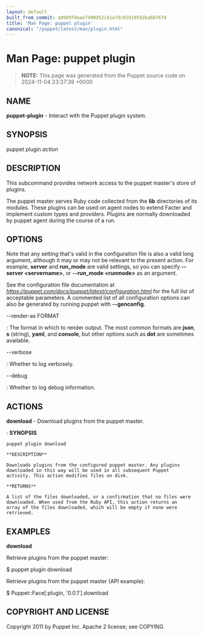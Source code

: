 ```yaml
---
layout: default
built_from_commit: a0909f4eae7490d52cb1e7dc81010592ba607679
title: 'Man Page: puppet plugin'
canonical: "/puppet/latest/man/plugin.html"
---
```


# Man Page: puppet plugin

> **NOTE:** This page was generated from the Puppet source code on 2024-11-04 23:37:39 +0000

## NAME
**puppet-plugin** - Interact with the Puppet plugin system.

## SYNOPSIS
puppet plugin *action*

## DESCRIPTION
This subcommand provides network access to the puppet master\'s store of
plugins.

The puppet master serves Ruby code collected from the **lib**
directories of its modules. These plugins can be used on agent nodes to
extend Facter and implement custom types and providers. Plugins are
normally downloaded by puppet agent during the course of a run.

## OPTIONS
Note that any setting that\'s valid in the configuration file is also a
valid long argument, although it may or may not be relevant to the
present action. For example, **server** and **run_mode** are valid
settings, so you can specify **\--server \<servername\>**, or
**\--run_mode \<runmode\>** as an argument.

See the configuration file documentation at
*https://puppet.com/docs/puppet/latest/configuration.html* for the full
list of acceptable parameters. A commented list of all configuration
options can also be generated by running puppet with **\--genconfig**.

\--render-as FORMAT

:   The format in which to render output. The most common formats are
    **json**, **s** (string), **yaml**, and **console**, but other
    options such as **dot** are sometimes available.

\--verbose

:   Whether to log verbosely.

\--debug

:   Whether to log debug information.

## ACTIONS
**download** - Download plugins from the puppet master.

:   **SYNOPSIS**

    puppet plugin download

    **DESCRIPTION**

    Downloads plugins from the configured puppet master. Any plugins
    downloaded in this way will be used in all subsequent Puppet
    activity. This action modifies files on disk.

    **RETURNS**

    A list of the files downloaded, or a confirmation that no files were
    downloaded. When used from the Ruby API, this action returns an
    array of the files downloaded, which will be empty if none were
    retrieved.

## EXAMPLES
**download**

Retrieve plugins from the puppet master:

\$ puppet plugin download

Retrieve plugins from the puppet master (API example):

\$ Puppet::Face\[:plugin, \'0.0.1\'\].download

## COPYRIGHT AND LICENSE
Copyright 2011 by Puppet Inc. Apache 2 license; see COPYING
